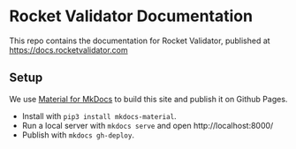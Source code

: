# Rocket Validator Documentation

This repo contains the documentation for Rocket Validator, published at https://docs.rocketvalidator.com

## Setup

We use [Material for MkDocs](https://squidfunk.github.io/mkdocs-material/) to build this site and publish it on Github Pages.

- Install with `pip3 install mkdocs-material`.
- Run a local server with `mkdocs serve` and open http://localhost:8000/
- Publish with `mkdocs gh-deploy`.